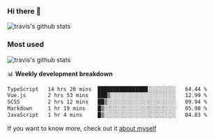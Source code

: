 ### Hi there 👋

<!--
**HondryTravis/HondryTravis** is a ✨ _special_ ✨ repository because its `README.md` (this file) appears on your GitHub profile.

Here are some ideas to get you started:

- 🔭 I’m currently working on ...
- 🌱 I’m currently learning ...
- 👯 I’m looking to collaborate on ...
- 🤔 I’m looking for help with ...
- 💬 Ask me about ...
- 📫 How to reach me: ...
- 😄 Pronouns: ...
- ⚡ Fun fact: ...
-->

![travis's github stats](https://github-readme-stats.vercel.app/api?username=HondryTravis&hide=stars)
### Most used
![travis's github stats](https://github-readme-stats.anuraghazra1.vercel.app/api/top-langs/?username=HondryTravis&layout=compact&hide_title=true)

📊 **Weekly development breakdown**

<!--START_SECTION:waka-->

```txt
TypeScript   14 hrs 20 mins  ████████████████░░░░░░░░░   64.44 %
Vue.js       2 hrs 53 mins   ███▒░░░░░░░░░░░░░░░░░░░░░   12.99 %
SCSS         2 hrs 12 mins   ██▒░░░░░░░░░░░░░░░░░░░░░░   09.94 %
Markdown     1 hr 19 mins    █▒░░░░░░░░░░░░░░░░░░░░░░░   05.98 %
JavaScript   1 hr 4 mins     █▒░░░░░░░░░░░░░░░░░░░░░░░   04.83 %
```

<!--END_SECTION:waka-->

If you want to know more, check out it [about myself](https://hondrytravis.github.io/)
